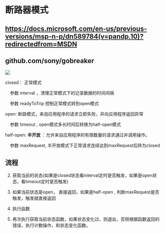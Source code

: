 # 断路器模式

## https://docs.microsoft.com/en-us/previous-versions/msp-n-p/dn589784(v=pandp.10)?redirectedfrom=MSDN

## github.com/sony/gobreaker

![](/Users/libinbin/Downloads/lbbNote/rpc/duanluqi.png)



closed： 正常模式

    参数 interval ，清理正常模式下的记录数据的时间间隔

     参数 readyToTrip 控制正常模式转到open模式

open: 断路模式，来自应用程序的请求立即失败，并向应用程序返回异常

    参数 timeout , open模式多长时间后转换为half-open模式

half-open: **半开放** ：允许来自应用程序的有限数量的请求通过并调用操作。

    参数 maxRequest, 半开放模式下正常请求连续达到maxRequest后转为closed



## 流程

2. 获取当前的状态(如果是closed状态看interval定时是否触发，如果是open状态，看timeout定时是否触发)

3. 如果当前状态是open， 直接返回，如果是half-open , 判断maxRequest是否触发，触发就直接返回

4. 执行函数

5. 再次执行获取当前状态函数，如果状态变化过，则退出，否侧根据函数返回的错误，执行计数操作，和状态变化函数。
